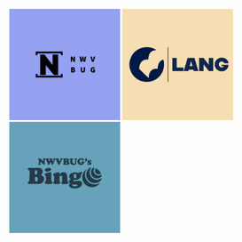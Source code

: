 <img src="NWVBUG Logos/purplenwvbug.png" height="200px" width="200px"> <img src="Lang Logos/RedesLangwBg.png" height="200px" width="200px"> <img src="NWVBUG's Bingo Logos/BingoLogo.png" height="200px" width="200px">
